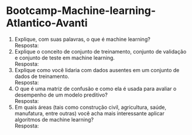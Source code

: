 # Bootcamp-Machine-learning-Atlantico-Avanti
1. Explique, com suas palavras, o que é machine learning?  
Resposta: 
2. Explique o conceito de conjunto de treinamento, conjunto de validação e conjunto de teste em machine learning.  
Resposta:
3. Explique como você lidaria com dados ausentes em um conjunto de dados de treinamento.  
Resposta:
4. O que é uma matriz de confusão e como ela é usada para avaliar o desempenho de um modelo preditivo?  
Resposta:
5. Em quais áreas (tais como construção civil, agricultura, saúde, manufatura, entre outras) você acha mais interessante aplicar algoritmos de machine learning?  
Resposta:
  
